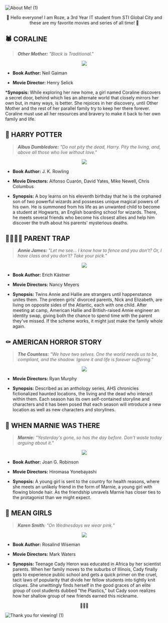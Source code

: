 ![About Me! (1)](https://github.com/RozeUniIan/app-dev/assets/150580299/c27789f2-b898-443f-8ad4-ff297956d007)
<p align="center">
🌟 Hello everyone! I am Roze, a 3rd Year IT student from STI Global City and these are my favorite movies and series of all time! 🌟

## 🕷️ CORALINE
> ***Other Mother:** "Black is Traditional."*

<p align="center">
<img src="https://media.tenor.com/Ih9HH2IT1oIAAAAC/coraline-other-mother.gif">

* **Book Author:** Neil Gaiman
  
* **Movie Director:** Henry Selick

***Synopsis:** While exploring her new home, a girl named Coraline discovers a secret door, behind which lies an alternate world that closely mirrors her own but, in many ways, is better. She rejoices in her discovery, until Other Mother and the rest of her parallel family try to keep her there forever. Coraline must use all her resources and bravery to make it back to her own family and life.

## 🦉 HARRY POTTER
> ***Albus Dumbledore:** "Do not pity the dead, Harry. Pity the living, and, above all those who live without love."*

<p align="center">
<img src="https://hips.hearstapps.com/digitalspyuk.cdnds.net/16/46/1479307306-harry-potter-philosophers-stone-wand-daniel-radcliffe.gif?resize=1200:*">

* **Book Author:** J. K. Rowling
  
* **Movie Directors:** Alfonso Cuarón, David Yates, Mike Newell, Chris Columbus
  
* **Synopsis:** A boy learns on his eleventh birthday that he is the orphaned son of two powerful wizards and possesses unique magical powers of his own. He is summoned from his life as an unwanted child to become a student at Hogwarts, an English boarding school for wizards. There, he meets several friends who become his closest allies and help him discover the truth about his parents' mysterious deaths.

## 👨‍👩‍👧‍👧 PARENT TRAP
> ***Annie James:** "Let me see... I know how to fence and you don't? Or, I have class and you don't? Take your pick.”*

<p align="center">
<img src="https://www.heyalma.com/wp-content/uploads/2018/07/tumblr_pbryockQPo1xoammgo2_540-1.gif">

* **Book Author:** Erich Kästner
  
* **Movie Directors:** Nancy Meyers
  
* **Synopsis:** Twins Annie and Hallie are strangers until happenstance unites them. The preteen girls' divorced parents, Nick and Elizabeth, are living on opposite sides of the Atlantic, each with one child. After meeting at camp, American Hallie and British-raised Annie engineer an identity swap, giving both the chance to spend time with the parent they've missed. If the scheme works, it might just make the family whole again.

## ⚰️ AMERICAN HORROR STORY
> ***The Countess:** "We have two selves. One the world needs us to be, compliant, and the shadow. Ignore it and life is forever suffering.”*

<p align="center">
<img src="https://github.com/RozeUniIan/app-dev/assets/150580299/2c139bad-9427-4a73-83ea-d40a7fe85f95">

* **Movie Directors:** Ryan Murphy
  
* **Synopsis:** Described as an anthology series, AHS chronicles fictionalized haunted locations, the living and the dead who interact within them. Each season has its own self-contained storyline and characters and it has been posed that each season will introduce a new location as well as new characters and storylines.

## 🏰 WHEN MARNIE WAS THERE
> ***Marnie:** "Yesterday's gone, so has the day before. Don't waste today arguing about it.”*

<p align="center">
<img src="https://64.media.tumblr.com/7cd9c216ca979d55f2305bc754cdb9cd/tumblr_notgaec6bZ1tjrgk5o1_540.gifv">

* **Book Author:** Joan G. Robinson
  
* **Movie Directors:** Hiromasa Yonebayashi
  
* **Synopsis:** A young girl is sent to the country for health reasons, where she meets an unlikely friend in the form of Marnie, a young girl with flowing blonde hair. As the friendship unravels Marnie has closer ties to the protagonist than we might expect.

## 👠 MEAN GIRLS
> ***Karen Smith:** "On Wednesdays we wear pink.”*

<p align="center">
<img src="https://github.com/RozeUniIan/app-dev/assets/150580299/80d3667f-18a1-4d67-b8b5-976ae490253b">


* **Book Author:** Rosalind Wiseman
  
* **Movie Directors:** Mark Waters
  
* **Synopsis:** Teenage Cady Heron was educated in Africa by her scientist parents. When her family moves to the suburbs of Illinois, Cady finally gets to experience public school and gets a quick primer on the cruel, tacit laws of popularity that divide her fellow students into tightly knit cliques. She unwittingly finds herself in the good graces of an elite group of cool students dubbed "the Plastics," but Cady soon realizes how her shallow group of new friends earned this nickname.

<p align="center">
🌟🌟🌟
  
![Thank you for viewing! (1)](https://github.com/RozeUniIan/app-dev/assets/150580299/59aaebcd-5ac5-4150-be7e-facb1f98c0ae)


